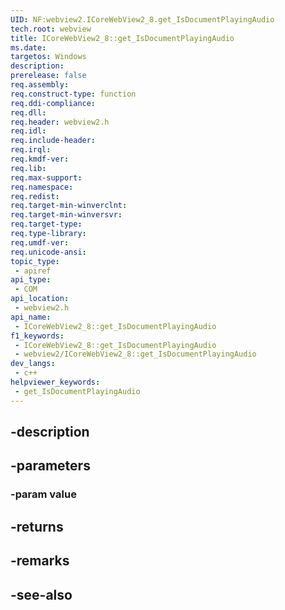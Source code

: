```yaml
---
UID: NF:webview2.ICoreWebView2_8.get_IsDocumentPlayingAudio
tech.root: webview
title: ICoreWebView2_8::get_IsDocumentPlayingAudio
ms.date: 
targetos: Windows
description: 
prerelease: false
req.assembly: 
req.construct-type: function
req.ddi-compliance: 
req.dll: 
req.header: webview2.h
req.idl: 
req.include-header: 
req.irql: 
req.kmdf-ver: 
req.lib: 
req.max-support: 
req.namespace: 
req.redist: 
req.target-min-winverclnt: 
req.target-min-winversvr: 
req.target-type: 
req.type-library: 
req.umdf-ver: 
req.unicode-ansi: 
topic_type:
 - apiref
api_type:
 - COM
api_location:
 - webview2.h
api_name:
 - ICoreWebView2_8::get_IsDocumentPlayingAudio
f1_keywords:
 - ICoreWebView2_8::get_IsDocumentPlayingAudio
 - webview2/ICoreWebView2_8::get_IsDocumentPlayingAudio
dev_langs:
 - c++
helpviewer_keywords:
 - get_IsDocumentPlayingAudio
---
```


## -description

## -parameters

### -param value

## -returns

## -remarks

## -see-also

